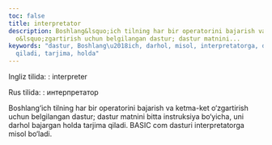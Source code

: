 ```yaml
---
toc: false
title: interpretator
description: Boshlang&lsquo;ich tilning har bir operatorini bajarish va ketma-ket
  o&lsquo;zgartirish uchun belgilangan dastur; dastur matnini...
keywords: "dastur, Boshlang\u2018ich, darhol, misol, interpretatorga, dasturi, BASIC,
  qiladi, tarjima, holda"
---
```


Ingliz tilida:
:   interpreter

Rus tilida:
:   интерпретатор

Boshlang‘ich tilning har bir operatorini bajarish va ketma-ket o‘zgartirish uchun belgilangan dastur; dastur matnini bitta instruksiya bo‘yicha, uni darhol bajargan holda tarjima qiladi. BASIC com dasturi interpretatorga misol bo‘ladi.